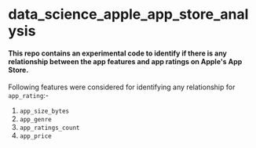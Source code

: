 # data_science_apple_app_store_analysis
#### This repo contains an experimental code to identify if there is any relationship between the app features and app ratings on Apple's App Store.
Following features were considered for identifying any relationship for `app_rating`:-
1. `app_size_bytes`
2. `app_genre`
3. `app_ratings_count`
4. `app_price`